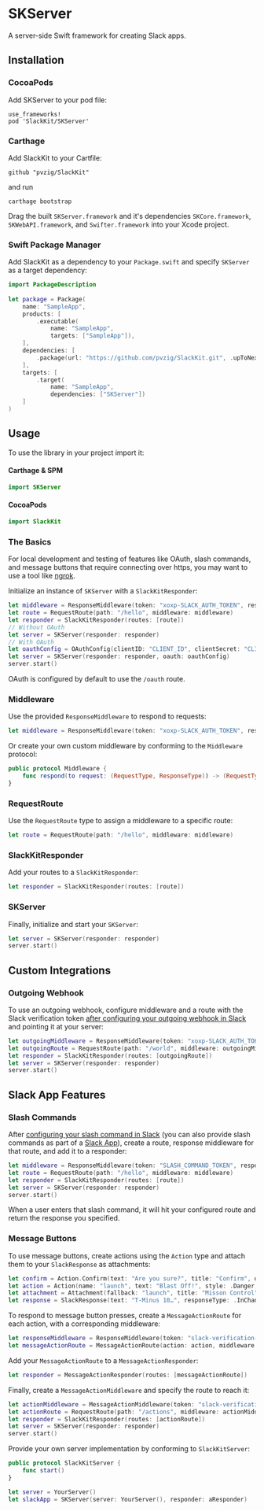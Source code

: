 # SKServer
A server-side Swift framework for creating Slack apps.

## Installation

### CocoaPods

Add SKServer to your pod file:

```
use_frameworks!
pod 'SlackKit/SKServer'
```

### Carthage

Add SlackKit to your Cartfile:

```
github "pvzig/SlackKit"
```
and run

```
carthage bootstrap
```

Drag the built `SKServer.framework` and it's dependencies `SKCore.framework`, `SKWebAPI.framework`, and `Swifter.framework` into your Xcode project.

### Swift Package Manager

Add SlackKit as a dependency to your `Package.swift` and specify `SKServer` as a target dependency:

```swift
import PackageDescription
  
let package = Package(
    name: "SampleApp",
    products: [
        .executable(
            name: "SampleApp",
            targets: ["SampleApp"]),
    ],
    dependencies: [
        .package(url: "https://github.com/pvzig/SlackKit.git", .upToNextMinor(from: "4.2.0")),
    ],
    targets: [
        .target(
            name: "SampleApp",
            dependencies: ["SKServer"])
    ]
)

```

## Usage
To use the library in your project import it:

#### Carthage & SPM

```swift
import SKServer
```

#### CocoaPods

```swift
import SlackKit
```

### The Basics
For local development and testing of features like OAuth, slash commands, and message buttons that require connecting over https, you may want to use a tool like [ngrok](https://ngrok.com/).

Initialize an instance of `SKServer` with a `SlackKitResponder`:

```swift
let middleware = ResponseMiddleware(token: "xoxp-SLACK_AUTH_TOKEN", response: SKResponse(text: "👋"))
let route = RequestRoute(path: "/hello", middleware: middleware)
let responder = SlackKitResponder(routes: [route])
// Without OAuth
let server = SKServer(responder: responder)
// With OAuth
let oauthConfig = OAuthConfig(clientID: "CLIENT_ID", clientSecret: "CLIENT_SECRET")
let server = SKServer(responder: responder, oauth: oauthConfig)
server.start()
```

OAuth is configured by default to use the `/oauth` route.

### Middleware
Use the provided `ResponseMiddleware` to respond to requests:

```swift
let middleware = ResponseMiddleware(token: "xoxp-SLACK_AUTH_TOKEN", response: SKResponse(text: "👋"))
```

Or create your own custom middleware by conforming to the `Middleware` protocol:

```swift
public protocol Middleware {
    func respond(to request: (RequestType, ResponseType)) -> (RequestType, ResponseType)
}
```

### RequestRoute
Use the `RequestRoute` type to assign a middleware to a specific route:

```swift
let route = RequestRoute(path: "/hello", middleware: middleware)
```

### SlackKitResponder
Add your routes to a `SlackKitResponder`:

```swift
let responder = SlackKitResponder(routes: [route])
```

### SKServer
Finally, initialize and start your `SKServer`:

```swift
let server = SKServer(responder: responder)
server.start()
```

## Custom Integrations

### Outgoing Webhook
To use an outgoing webhook, configure middleware and a route with the Slack verification token [after configuring your outgoing webhook in Slack](https://api.slack.com/outgoing-webhooks) and pointing it at your server:

```swift
let outgoingMiddleware = ResponseMiddleware(token: "xoxp-SLACK_AUTH_TOKEN", response: SlackResponse(text: "Hello, 🌎", responseType: .inChannel))
let outgoingRoute = RequestRoute(path: "/world", middleware: outgoingMiddleware)
let responder = SlackKitResponder(routes: [outgoingRoute])
let server = SKServer(responder: responder)
server.start()
```

## Slack App Features

### Slash Commands
After [configuring your slash command in Slack](https://my.slack.com/services/new/slash-commands) (you can also provide slash commands as part of a [Slack App](https://api.slack.com/slack-apps)), create a route, response middleware for that route, and add it to a responder:

```swift
let middleware = ResponseMiddleware(token: "SLASH_COMMAND_TOKEN", response: SKResponse(text: "👋"))
let route = RequestRoute(path: "/hello", middleware: middleware)
let responder = SlackKitResponder(routes: [route])
let server = SKServer(responder: responder)
server.start()
```

When a user enters that slash command, it will hit your configured route and return the response you specified.

### Message Buttons
To use message buttons, create actions using the `Action` type and attach them to your `SlackResponse` as attachments:

```swift
let confirm = Action.Confirm(text: "Are you sure?", title: "Confirm", okText: "All Systems Go", dismissText: "Abort!")
let action = Action(name: "launch", text: "Blast Off!", style: .Danger, confirm: confirm)
let attachment = Attachment(fallback: "launch", title: "Misson Control", callbackID: "launch_id", actions: [action])
let response = SlackResponse(text: "T-Minus 10…", responseType: .InChannel, attachments: [attachment])
```

To respond to message button presses, create a `MessageActionRoute` for each action, with a corresponding middleware:

```swift
let responseMiddleware = ResponseMiddleware(token: "slack-verification-token", response: SlackResponse(text: "Initiate Launch Sequence"))
let messageActionRoute = MessageActionRoute(action: action, middleware: responseMiddleware)
```

Add your `MessageActionRoute` to a `MessageActionResponder`:

```swift
let responder = MessageActionResponder(routes: [messageActionRoute])
```

Finally, create a `MessageActionMiddleware` and specify the route to reach it:

```swift
let actionMiddleware = MessageActionMiddleware(token: "slack-verification-token", responder: responder)
let actionRoute = RequestRoute(path: "/actions", middleware: actionMiddleware)
let responder = SlackKitResponder(routes: [actionRoute])
let server = SKServer(responder: responder)
server.start()
```

Provide your own server implementation by conforming to `SlackKitServer`:

```swift
public protocol SlackKitServer {
	func start()
}
```

```swift
let server = YourServer()
let slackApp = SKServer(server: YourServer(), responder: aResponder)
```
